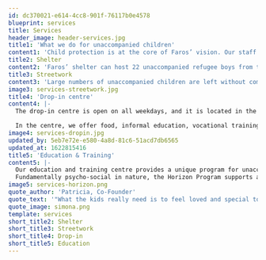 ```yaml
---
id: dc370021-e614-4cc8-901f-76117b0e4578
blueprint: services
title: Services
header_image: header-services.jpg
title1: 'What we do for unaccompanied children'
content1: 'Child protection is at the core of Faros’ vision. Our staff is combing the streets of Athens seeking, supporting, and bringing unaccompanied refugee children to safety. Our drop-in centre is in the heart of the city and easily accessible. We provide a safe environment, hot meals, and psychosocial support to 100 boys and teenagers every week. Our shelter has also become home to 22 unaccompanied children. Children have access to legal services, education, and vocational training. But our vision goes even further. We strive to protect every child’s fundamental right to a childhood and equip them with the skills to face the future.'
title2: Shelter
content2: 'Faros’ shelter can host 22 unaccompanied refugee boys from the ages of 10 to 18. It is designed to be able to provide protection and immediately take in children from off the street. The shelter provides a temporary home to unaccompanied children, where the focus is to provide the best possible individual care to every child. Our approach is emphasized in our relationship with the children; we try to restore normality, guide them in critical life decisions, and enhance their curiosity and creativity through various activities.'
title3: Streetwork
content3: 'Large numbers of unaccompanied children are left without comprehensive protection and find themselves living on the streets or in informal arrangements such as squats or public parks. Our street work team, consisting of a psychologist, social worker, and a cultural mediator conduct outreach work to find unaccompanied children and provide them with support and inform them about the services offered in the drop-in centre.'
image3: services-streetwork.jpg
title4: 'Drop-in centre'
content4: |-
  The drop-in centre is open on all weekdays, and it is located in the centre of Athens, close to areas with many refugees. The purpose of the centre is to protect unaccompanied children and youth from harm, and to provide them with support and activities that will give them hope in their situation.

  In the centre, we offer food, informal education, vocational training, and recreational and sports activities. Our staff of social workers, psychologists, lawyers, and cultural mediators – as well as numerous volunteers – provides supportive and specialized care to each child.
image4: services-dropin.jpg
updated_by: 5eb7e72e-e580-4a8d-81c6-51acd7db6565
updated_at: 1622815416
title5: 'Education & Τraining'
content5: |-
  Our education and training centre provides a unique program for unaccompanied minors and refugee youth. We teach them a number of soft skills that can be used in all situations and the education component focuses specifically on finding creative solutions to the problems that the participant might be facing, or those around them.
  Fundamentally psycho-social in nature, the Horizon Program supports and equips participants to live full, whole lives – its purpose is to provide opportunities, raise self-esteem and empower young refugees to take an active part in society. The program is developed in partnership with Massachusetts Institute of Technology (MIT) D-Lab.
image5: services-horizon.png
quote_author: 'Patricia, Co-Founder'
quote_text: '"What the kids really need is to feel loved and special to have someone that can help them discover their worth and see their potential."'
quote_image: simona.png
template: services
short_title2: Shelter
short_title3: Streetwork
short_title4: Drop-in
short_title5: Education
---
```

